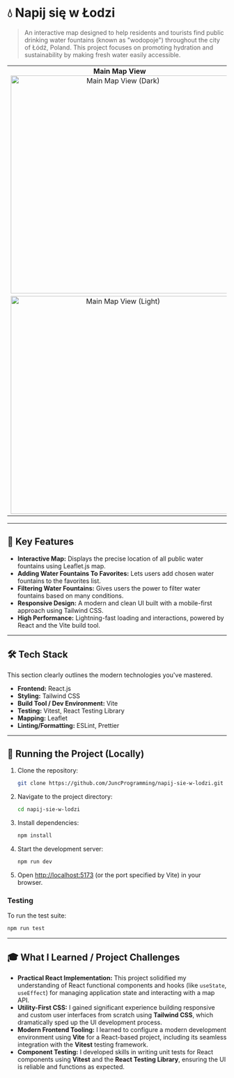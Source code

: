 # 💧 Napij się w Łodzi

> An interactive map designed to help residents and tourists find public drinking water fountains (known as "wodopoje") throughout the city of Łódź, Poland. This project focuses on promoting hydration and sustainability by making fresh water easily accessible.

<table align="center">
  <tr>
    <td align="center">
      <strong>Main Map View</strong><br/>
  <img width="500" alt="Main Map View (Dark)" src="https://github.com/user-attachments/assets/2e2b6a0d-70f5-44c6-8b94-3f2744d33ed6" />
    </td>
    <td align="center">
      <strong>Water Fountain Details</strong><br/>
<img width="500"  alt="Water Fountain Details (Dark)" src="https://github.com/user-attachments/assets/f0d9a097-aeff-4b55-8dc6-d94bbf65986c" />
    </td>
    <td align="center">
      <strong>Filters Panel Open</strong><br/>
     <img width="500"  alt="Filters Panel Open (Dark)" src="https://github.com/user-attachments/assets/9ce3bd50-e849-4f99-9695-c1b43470bb36" />
    </td>
  </tr>
  <tr>
    <td align="center">
    <img width="500"  alt="Main Map View (Light)" src="https://github.com/user-attachments/assets/5664b4b9-28b1-459a-b1a7-f137c4288995" />
    </td>
    <td align="center">
  <img width="500"  alt="Water Fountain Details (Light)" src="https://github.com/user-attachments/assets/01881cb3-5f19-47f4-b50e-20a2170e25d3" />
    </td>
     <td align="center">
    <img width="500"  alt="Filters Panel Open (Light)" src="https://github.com/user-attachments/assets/b5aa4170-d598-4417-82e8-b8ef29e635a0" />
    </td>
  </tr>
</table>

---

## 🚀 Key Features

* **Interactive Map:** Displays the precise location of all public water fountains using Leaflet.js map.
* **Adding Water Fountains To Favorites:** Lets users add chosen water fountains to the favorites list.
* **Filtering Water Fountains:** Gives users the power to filter water fountains based on many conditions.
* **Responsive Design:** A modern and clean UI built with a mobile-first approach using Tailwind CSS.
* **High Performance:** Lightning-fast loading and interactions, powered by React and the Vite build tool.

---

## 🛠️ Tech Stack

This section clearly outlines the modern technologies you've mastered.

* **Frontend:** React.js
* **Styling:** Tailwind CSS
* **Build Tool / Dev Environment:** Vite
* **Testing:** Vitest, React Testing Library
* **Mapping:** Leaflet
* **Linting/Formatting:** ESLint, Prettier

---

## 🚦 Running the Project (Locally)

1.  Clone the repository:
    ```bash
    git clone https://github.com/JuncProgramming/napij-sie-w-lodzi.git
    ```
2.  Navigate to the project directory:
    ```bash
    cd napij-sie-w-lodzi
    ```
3.  Install dependencies:
    ```bash
    npm install
    ```
4.  Start the development server:
    ```bash
    npm run dev
    ```
5.  Open [http://localhost:5173](http://localhost:5173) (or the port specified by Vite) in your browser.

### Testing

To run the test suite:
```bash
npm run test
```

---

## 🎓 What I Learned / Project Challenges

* **Practical React Implementation:** This project solidified my understanding of React functional components and hooks (like `useState`, `useEffect`) for managing application state and interacting with a map API.
* **Utility-First CSS:** I gained significant experience building responsive and custom user interfaces from scratch using **Tailwind CSS**, which dramatically sped up the UI development process.
* **Modern Frontend Tooling:** I learned to configure a modern development environment using **Vite** for a React-based project, including its seamless integration with the **Vitest** testing framework.
* **Component Testing:** I developed skills in writing unit tests for React components using **Vitest** and the **React Testing Library**, ensuring the UI is reliable and functions as expected.

